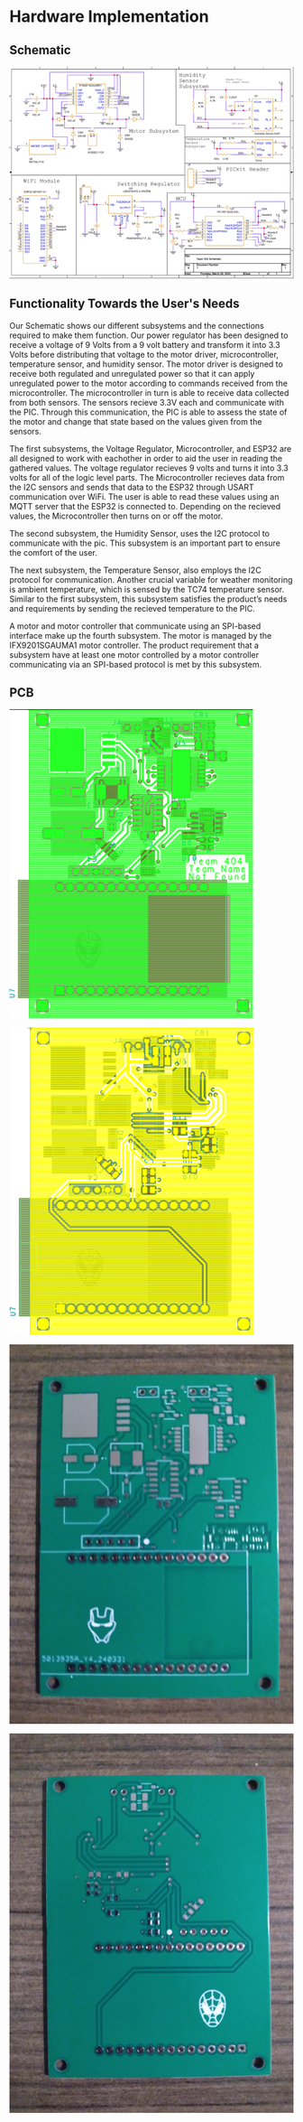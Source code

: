 # Hardware Implementation
## Schematic
![image caption](Pictures/Final_Schematic2.png)

## Functionality Towards the User's Needs
Our Schematic shows our different subsystems and the connections required to make them function. Our power regulator has been designed to receive a voltage of 9 Volts from a 9 volt battery and transform it into 3.3 Volts before distributing that voltage to the motor driver, microcontroller, temperature sensor, and humidity sensor. The motor driver is designed to receive both regulated and unregulated power so that it can apply unregulated power to the motor according to commands received from the microcontroller. The microcontroller in turn is able to receive data collected from both sensors. The sensors recieve 3.3V each and communicate with the PIC. Through this communication, the PIC is able to assess the state of the motor and change that state based on the values given from the sensors.

The first subsystems, the Voltage Regulator, Microcontroller, and ESP32 are all designed to work with eachother in order to aid the user in reading the gathered values. The voltage regulator recieves 9 volts and turns it into 3.3 volts for all of the logic level parts. The Microcontroller recieves data from the I2C sensors and sends that data to the ESP32 through USART communication over WiFi. The user is able to read these values using an MQTT server that the ESP32 is connected to. Depending on the recieved values, the Microcontroller then turns on or off the motor.  

The second subsystem, the Humidity Sensor, uses the I2C protocol to communicate with the pic. This subsystem is an important part to ensure the comfort of the user. 

The next subsystem, the Temperature Sensor, also employs the I2C protocol for communication. Another crucial variable for weather monitoring is ambient temperature, which is sensed by the TC74 temperature sensor. Similar to the first subsystem, this subsystem satisfies the product’s needs and requirements by sending the recieved temperature to the PIC.

A motor and motor controller that communicate using an SPI-based interface make up the fourth subsystem. The motor is managed by the IFX9201SGAUMA1 motor controller. The product requirement that a subsystem have at least one motor controlled by a motor controller communicating via an SPI-based protocol is met by this subsystem.

## PCB
![image caption](Pictures/PCB_Top2.png)

![image caption](Pictures/PCB_Bottom2.png)

![image caption](Pictures/PCB_Pic_T.jpg)

![image caption](Pictures/PCB_Pic_B.jpg)

